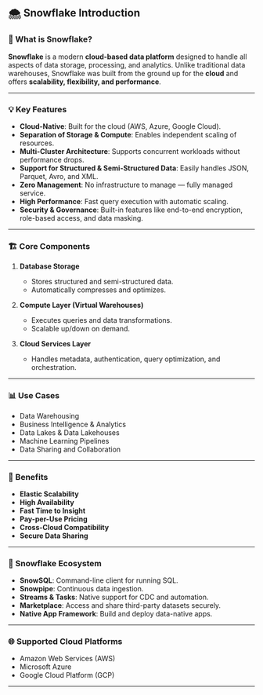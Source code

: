 

## 🌨️ **Snowflake Introduction**

### 📌 What is Snowflake?

**Snowflake** is a modern **cloud-based data platform** designed to handle all aspects of data storage, processing, and analytics. Unlike traditional data warehouses, Snowflake was built from the ground up for the **cloud** and offers **scalability, flexibility, and performance**.

---

### 💡 Key Features

* **Cloud-Native**: Built for the cloud (AWS, Azure, Google Cloud).
* **Separation of Storage & Compute**: Enables independent scaling of resources.
* **Multi-Cluster Architecture**: Supports concurrent workloads without performance drops.
* **Support for Structured & Semi-Structured Data**: Easily handles JSON, Parquet, Avro, and XML.
* **Zero Management**: No infrastructure to manage — fully managed service.
* **High Performance**: Fast query execution with automatic scaling.
* **Security & Governance**: Built-in features like end-to-end encryption, role-based access, and data masking.

---

### 🏗️ Core Components

1. **Database Storage**

   * Stores structured and semi-structured data.
   * Automatically compresses and optimizes.

2. **Compute Layer (Virtual Warehouses)**

   * Executes queries and data transformations.
   * Scalable up/down on demand.

3. **Cloud Services Layer**

   * Handles metadata, authentication, query optimization, and orchestration.

---

### 📊 Use Cases

* Data Warehousing
* Business Intelligence & Analytics
* Data Lakes & Data Lakehouses
* Machine Learning Pipelines
* Data Sharing and Collaboration

---

### 🚀 Benefits

* **Elastic Scalability**
* **High Availability**
* **Fast Time to Insight**
* **Pay-per-Use Pricing**
* **Cross-Cloud Compatibility**
* **Secure Data Sharing**

---

### 🧠 Snowflake Ecosystem

* **SnowSQL**: Command-line client for running SQL.
* **Snowpipe**: Continuous data ingestion.
* **Streams & Tasks**: Native support for CDC and automation.
* **Marketplace**: Access and share third-party datasets securely.
* **Native App Framework**: Build and deploy data-native apps.

---

### 🌐 Supported Cloud Platforms

* Amazon Web Services (AWS)
* Microsoft Azure
* Google Cloud Platform (GCP)

---


